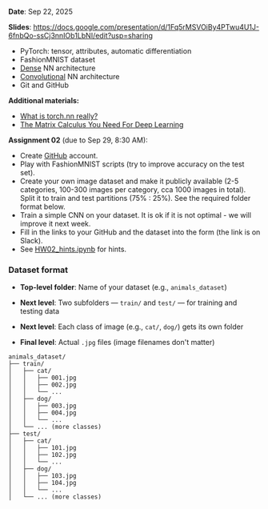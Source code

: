 **Date**: Sep 22, 2025

**Slides**: https://docs.google.com/presentation/d/1Fq5rMSVOiBy4PTwu4U1J-6fnbQo-ssCj3nnIOb1LbNI/edit?usp=sharing

* PyTorch: tensor, attributes, automatic differentiation
* FashionMNIST dataset
* [Dense](FashionMNIST_Dense.ipynb) NN architecture
* [Convolutional](FashionMNIST_SimpleCNN.ipynb) NN architecture
* Git and GitHub

**Additional materials:**
* [What is torch.nn really?](https://docs.pytorch.org/tutorials/beginner/nn_tutorial.html)
* [The Matrix Calculus You Need For Deep Learning](https://explained.ai/matrix-calculus/index.html)

**Assignment 02** (due to Sep 29, 8:30 AM):

* Create [GitHub](https://github.com/) account.
* Play with FashionMNIST scripts (try to improve accuracy on the test set).
* Create your own image dataset and make it publicly available (2-5 categories, 100-300 images per category, cca 1000 images in total). Split it to train and test partitions (75% : 25%). See the required folder format below.
* Train a simple CNN on your dataset. It is ok if it is not optimal - we will improve it next week.
* Fill in the links to your GitHub and the dataset into the form (the link is on Slack).
* See [HW02_hints.ipynb](HW02_hints.ipynb) for hints.

### Dataset format

* **Top-level folder**: Name of your dataset (e.g., `animals_dataset`)

* **Next level**: Two subfolders — `train/` and `test/` — for training and testing data

* **Next level**: Each class of image (e.g., `cat/`, `dog/`) gets its own folder

* **Final level**: Actual `.jpg` files (image filenames don't matter)

```
animals_dataset/
├── train/
│   ├── cat/
│   │   ├── 001.jpg
│   │   ├── 002.jpg
│   │   └── ...
│   ├── dog/
│   │   ├── 003.jpg
│   │   ├── 004.jpg
│   │   └── ...
│   └── ... (more classes)
├── test/
│   ├── cat/
│   │   ├── 101.jpg
│   │   ├── 102.jpg
│   │   └── ...
│   ├── dog/
│   │   ├── 103.jpg
│   │   ├── 104.jpg
│   │   └── ...
│   └── ... (more classes)
```

